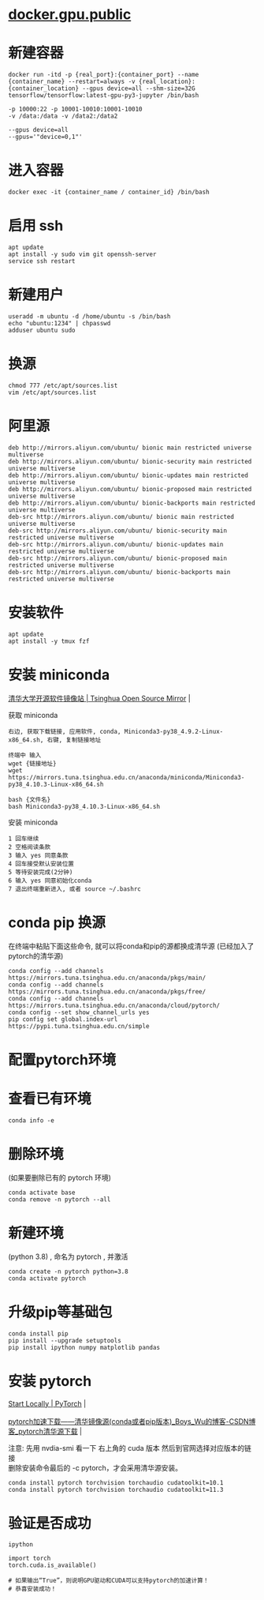 # [docker.gpu.public](readme.md)  

# 新建容器
```
docker run -itd -p {real_port}:{container_port} --name {container_name} --restart=always -v {real_location}:{container_location} --gpus device=all --shm-size=32G tensorflow/tensorflow:latest-gpu-py3-jupyter /bin/bash

-p 10000:22 -p 10001-10010:10001-10010
-v /data:/data -v /data2:/data2

--gpus device=all
--gpus='"device=0,1"'

```

# 进入容器
```
docker exec -it {container_name / container_id} /bin/bash
```

# 启用 ssh
```
apt update
apt install -y sudo vim git openssh-server
service ssh restart
```

# 新建用户
```
useradd -m ubuntu -d /home/ubuntu -s /bin/bash
echo "ubuntu:1234" | chpasswd
adduser ubuntu sudo
```

# 换源
```
chmod 777 /etc/apt/sources.list
vim /etc/apt/sources.list

```

#  阿里源

```
deb http://mirrors.aliyun.com/ubuntu/ bionic main restricted universe multiverse
deb http://mirrors.aliyun.com/ubuntu/ bionic-security main restricted universe multiverse
deb http://mirrors.aliyun.com/ubuntu/ bionic-updates main restricted universe multiverse
deb http://mirrors.aliyun.com/ubuntu/ bionic-proposed main restricted universe multiverse
deb http://mirrors.aliyun.com/ubuntu/ bionic-backports main restricted universe multiverse
deb-src http://mirrors.aliyun.com/ubuntu/ bionic main restricted universe multiverse
deb-src http://mirrors.aliyun.com/ubuntu/ bionic-security main restricted universe multiverse
deb-src http://mirrors.aliyun.com/ubuntu/ bionic-updates main restricted universe multiverse
deb-src http://mirrors.aliyun.com/ubuntu/ bionic-proposed main restricted universe multiverse
deb-src http://mirrors.aliyun.com/ubuntu/ bionic-backports main restricted universe multiverse

```

# 安装软件
```
apt update
apt install -y tmux fzf

```

# 安装 miniconda
<a href="https://mirrors.tuna.tsinghua.edu.cn/#" target="_blank">清华大学开源软件镜像站 | Tsinghua Open Source Mirror</a>  |  <br>  

获取 miniconda
```
右边, 获取下载链接, 应用软件, conda, Miniconda3-py38_4.9.2-Linux-x86_64.sh, 右键, 复制链接地址

终端中 输入
wget {链接地址}
wget https://mirrors.tuna.tsinghua.edu.cn/anaconda/miniconda/Miniconda3-py38_4.10.3-Linux-x86_64.sh

bash {文件名}
bash Miniconda3-py38_4.10.3-Linux-x86_64.sh
```

安装 miniconda
```
1 回车继续
2 空格阅读条款
3 输入 yes 同意条款
4 回车接受默认安装位置
5 等待安装完成(2分钟)
6 输入 yes 同意初始化conda
7 退出终端重新进入, 或者 source ~/.bashrc
```

# conda pip 换源
在终端中粘贴下面这些命令, 就可以将conda和pip的源都换成清华源 (已经加入了pytorch的清华源)
```
conda config --add channels https://mirrors.tuna.tsinghua.edu.cn/anaconda/pkgs/main/
conda config --add channels https://mirrors.tuna.tsinghua.edu.cn/anaconda/pkgs/free/
conda config --add channels https://mirrors.tuna.tsinghua.edu.cn/anaconda/cloud/pytorch/
conda config --set show_channel_urls yes
pip config set global.index-url https://pypi.tuna.tsinghua.edu.cn/simple

```

# 配置pytorch环境

# 查看已有环境
```
conda info -e

```

# 删除环境
(如果要删除已有的 pytorch 环境)
```
conda activate base
conda remove -n pytorch --all

```

# 新建环境
(python 3.8) , 命名为 pytorch , 并激活
```
conda create -n pytorch python=3.8
conda activate pytorch
```

# 升级pip等基础包
```
conda install pip
pip install --upgrade setuptools
pip install ipython numpy matplotlib pandas
```

# 安装 pytorch
<a href="https://pytorch.org/get-started/locally/" target="_blank">Start Locally | PyTorch</a>  |  <br>  
<a href="https://blog.csdn.net/Boys_Wu/article/details/106623192" target="_blank">pytorch加速下载——清华镜像源(conda或者pip版本)_Boys_Wu的博客-CSDN博客_pytorch清华源下载</a>  |  <br>  

注意: 
先用 nvdia-smi 看一下 右上角的 cuda 版本 然后到官网选择对应版本的链接  
删除安装命令最后的 -c pytorch，才会采用清华源安装。  

```
conda install pytorch torchvision torchaudio cudatoolkit=10.1
conda install pytorch torchvision torchaudio cudatoolkit=11.3
```

# 验证是否成功
```
ipython

import torch
torch.cuda.is_available()

# 如果输出“True”，则说明GPU驱动和CUDA可以支持pytorch的加速计算！
# 恭喜安装成功！
```
